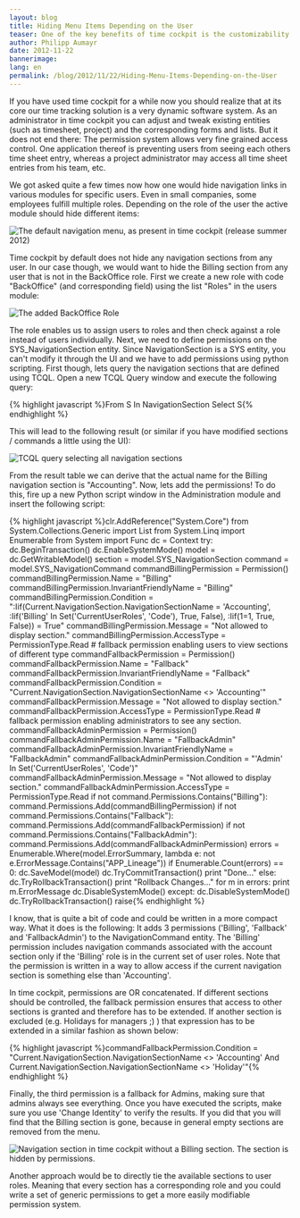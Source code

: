 ```yaml
---
layout: blog
title: Hiding Menu Items Depending on the User
teaser: One of the key benefits of time cockpit is the customizability. A thing that is often requested but unfortunately still a bit difficult is hiding menu items depending on the current user.
author: Philipp Aumayr
date: 2012-11-22
bannerimage: 
lang: en
permalink: /blog/2012/11/22/Hiding-Menu-Items-Depending-on-the-User
---
```


<p xmlns="http://www.w3.org/1999/xhtml">If you have used time cockpit for a while now you should realize that at its core our time tracking solution is a very dynamic software system. As an administrator in time cockpit you can adjust and tweak existing entities (such as timesheet, project) and the corresponding forms and lists. But it does not end there: The permission system allows very fine grained access control. One application thereof is preventing users from seeing each others time sheet entry, whereas a project administrator may access all time sheet entries from his team, etc.</p><p xmlns="http://www.w3.org/1999/xhtml">We got asked quite a few times now how one would hide navigation links in various modules for specific users. Even in small companies, some employees fulfill multiple roles. Depending on the role of the user the active module should hide different items:</p><p xmlns="http://www.w3.org/1999/xhtml">
  <img src="{{site.baseurl}}/content/images/blog/2012/11/default_navigation_menu.PNG" alt="The default navigation menu, as present in time cockpit (release summer 2012)" title="The default navigation menu (all entries visible to all users)" />
</p><p xmlns="http://www.w3.org/1999/xhtml">Time cockpit by default does not hide any navigation sections from any user. In our case though, we would want to hide the Billing section from any user that is not in the BackOffice role. First we create a new role with code "BackOffice" (and corresponding field) using the list "Roles" in the users module:</p><p xmlns="http://www.w3.org/1999/xhtml">
  <img src="{{site.baseurl}}/content/images/blog/2012/11/backoffice_role.PNG" alt="The added BackOffice Role" title="A new Role with Code &quot;BackOffice&quot; is added to the list of roles." />
</p><p xmlns="http://www.w3.org/1999/xhtml">The role enables us to assign users to roles and then check against a role instead of users individually. Next, we need to define permissions on the SYS_NavigationSection entity. Since NavigationSection is a SYS entity, you can't modify it through the UI and we have to add permissions using python scripting. First though, lets query the navigation sections that are defined using TCQL. Open a new TCQL Query window and execute the following query:</p>{% highlight javascript %}From S In NavigationSection Select S{% endhighlight %}<p xmlns="http://www.w3.org/1999/xhtml">This will lead to the following result (or similar if you have modified sections / commands a little using the UI):</p><p xmlns="http://www.w3.org/1999/xhtml">
  <img src="{{site.baseurl}}/content/images/blog/2012/11/defaultnavigationsections.PNG" alt="TCQL query selecting all navigation sections" title="TCQL query to select navigation sections." />
</p><p xmlns="http://www.w3.org/1999/xhtml">From the result table we can derive that the actual name for the Billing navigation section is "Accounting". Now, lets add the permissions! To do this, fire up a new Python script window in the Administration module and insert the following script:</p>{% highlight javascript %}clr.AddReference(&quot;System.Core&quot;)&#xA;from System.Collections.Generic import List&#xA;from System.Linq import Enumerable&#xA;from System import Func&#xA;&#xA;dc = Context&#xA;try:&#xA;    dc.BeginTransaction()&#xA;    dc.EnableSystemMode()&#xA;    model = dc.GetWritableModel()&#xA;&#xA;    section = model.SYS_NavigationSection&#xA;    command = model.SYS_NavigationCommand&#xA;&#xA;    commandBillingPermission = Permission()&#xA;    commandBillingPermission.Name = &quot;Billing&quot;&#xA;    commandBillingPermission.InvariantFriendlyName = &quot;Billing&quot;&#xA;    commandBillingPermission.Condition = &quot;:Iif(Current.NavigationSection.NavigationSectionName = 'Accounting', :Iif('Billing' In Set('CurrentUserRoles', 'Code'), True, False), :Iif(1=1, True, False)) = True&quot;&#xA;    commandBillingPermission.Message = &quot;Not allowed to display section.&quot;&#xA;    commandBillingPermission.AccessType = PermissionType.Read&#xA;&#xA;    # fallback permission enabling users to view sections of different type&#xA;    commandFallbackPermission = Permission()&#xA;    commandFallbackPermission.Name = &quot;Fallback&quot;&#xA;    commandFallbackPermission.InvariantFriendlyName = &quot;Fallback&quot;&#xA;    commandFallbackPermission.Condition = &quot;Current.NavigationSection.NavigationSectionName &lt;&gt; 'Accounting'&quot;&#xA;    commandFallbackPermission.Message = &quot;Not allowed to display section.&quot;&#xA;    commandFallbackPermission.AccessType = PermissionType.Read&#xA;&#xA;    # fallback permission enabling administrators to see any section.&#xA;    commandFallbackAdminPermission = Permission()&#xA;    commandFallbackAdminPermission.Name = &quot;FallbackAdmin&quot;&#xA;    commandFallbackAdminPermission.InvariantFriendlyName = &quot;FallbackAdmin&quot;&#xA;    commandFallbackAdminPermission.Condition = &quot;'Admin' In Set('CurrentUserRoles', 'Code')&quot;&#xA;    commandFallbackAdminPermission.Message = &quot;Not allowed to display section.&quot;&#xA;    commandFallbackAdminPermission.AccessType = PermissionType.Read&#xA;&#xA;    if not command.Permissions.Contains(&quot;Billing&quot;):&#xA;        command.Permissions.Add(commandBillingPermission)&#xA;    if not command.Permissions.Contains(&quot;Fallback&quot;):&#xA;        command.Permissions.Add(commandFallbackPermission)&#xA;    if not command.Permissions.Contains(&quot;FallbackAdmin&quot;):&#xA;        command.Permissions.Add(commandFallbackAdminPermission)&#xA;    &#xA;    errors = Enumerable.Where(model.ErrorSummary, lambda e: not e.ErrorMessage.Contains(&quot;APP_Lineage&quot;))&#xA;    if Enumerable.Count(errors) == 0:&#xA;        dc.SaveModel(model)&#xA;        dc.TryCommitTransaction()&#xA;        print &quot;Done...&quot;&#xA;    else:&#xA;        dc.TryRollbackTransaction()&#xA;        print &quot;Rollback Changes...&quot;&#xA;        for m in errors:&#xA;            print m.ErrorMessage&#xA;    dc.DisableSystemMode()&#xA;except:&#xA;    dc.DisableSystemMode()&#xA;    dc.TryRollbackTransaction()&#xA;    raise{% endhighlight %}<p xmlns="http://www.w3.org/1999/xhtml">I know, that is quite a bit of code and could be written in a more compact way. What it does is the following: It adds 3 permissions ('Billing', 'Fallback' and 'FallbackAdmin') to the NavigationCommand entity. The 'Billing' permission includes navigation commands associated with the account section only if the 'Billing' role is in the current set of user roles. Note that the permission is written in a way to allow access if the current navigation section is something else than 'Accounting'.</p><p xmlns="http://www.w3.org/1999/xhtml">In time cockpit, permissions are OR concatenated. If different sections should be controlled, the fallback permission ensures that access to other sections is granted and therefore has to be extended. If another section is excluded (e.g. Holidays for managers ;) ) that expression has to be extended in a similar fashion as shown below:</p>{% highlight javascript %}commandFallbackPermission.Condition = &quot;Current.NavigationSection.NavigationSectionName &lt;&gt; 'Accounting' And Current.NavigationSection.NavigationSectionName &lt;&gt; 'Holiday'&quot;{% endhighlight %}<p xmlns="http://www.w3.org/1999/xhtml">Finally, the third permission is a fallback for Admins, making sure that admins always see everything. Once you have executed the scripts, make sure you use 'Change Identity' to verify the results. If you did that you will find that the Billing section is gone, because in general empty sections are removed from the menu.</p><p xmlns="http://www.w3.org/1999/xhtml">
  <img src="{{site.baseurl}}/content/images/blog/2012/11/BillingSectionGone.PNG" alt="Navigation section in time cockpit without a Billing section. The section is hidden by permissions." title="Navigation module with a hidden Billing section" />
</p><p xmlns="http://www.w3.org/1999/xhtml">Another approach would be to directly tie the available sections to user roles. Meaning that every section has a corresponding role and you could write a set of generic permissions to get a more easily modifiable permission system.</p>